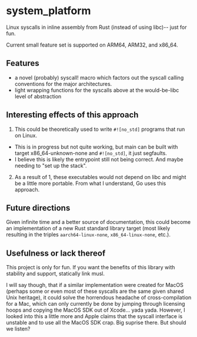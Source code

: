# system\_platform

Linux syscalls in inline assembly from Rust (instead of using libc)-- just for fun.

Current small feature set is supported on ARM64, ARM32, and x86_64.

## Features

- a novel (probably) syscall! macro which factors out the syscall calling
  conventions for the major architectures.
- light wrapping functions for the syscalls above at the would-be-libc level of
  abstraction

## Interesting effects of this approach

1. This could be theoretically used to write `#![no_std]` programs that run on
   Linux.
  - This is in progress but not quite working, but main can be built with target
    x86_64-unknown-none and `#![no_std]`, it just segfaults.
  - I believe this is likely the entrypoint still not being correct. And maybe
    needing to "set up the stack".
2. As a result of 1, these executables would not depend on libc and might be a
   little more portable. From what I understand, Go uses this approach.

## Future directions

Given infinite time and a better source of documentation, this could become an
implementation of a new Rust standard library target (most likely resulting in
the triples `aarch64-linux-none`, `x86_64-linux-none`, etc.).

## Usefulness or lack thereof

This project is only for fun. If you want the benefits of this library with
stability and support, statically link musl.

I will say though, that if a similar implementation were created for MacOS
(perhaps some or even most of these syscalls are the same given shared Unix
heritage), it could solve the horrendous headache of cross-compilation for a
Mac, which can only currently be done by jumping through licensing hoops and
copying the MacOS SDK out of Xcode... yada yada. However, I looked into this a
little more and Apple claims that the syscall interface is unstable and to use
all the MacOS SDK crap. Big suprise there. But should we listen?
